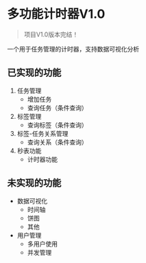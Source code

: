 
# 多功能计时器V1.0
> 项目V1.0版本完结！

一个用于任务管理的计时器，支持数据可视化分析  
## **已实现的功能**
1. 任务管理
	- 增加任务
    - 查询任务（条件查询）
2. 标签管理
	- 查询标签（条件查询）
3. 标签-任务关系管理
	- 查询关系（条件查询）
4. 秒表功能
    - 计时器功能

## 未实现的功能
- 数据可视化
	- 时间轴
    - 饼图
    - 其他
- 用户管理
	- 多用户使用
    - 并发管理